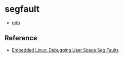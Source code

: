 # segfault

- [gdb](gdb)

## Reference

- [Embedded Linux: Debugging User Space Seg Faults](https://www.doulos.com/knowhow/arm/Embedded_Linux_Debugging_User_Space_Seg_Faults/index.php)
